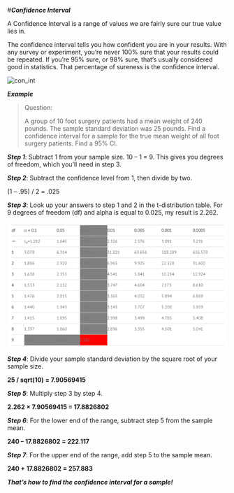 #***Confidence Interval***

A Confidence Interval is a range of values we are fairly sure our true value lies in.

The confidence interval tells you how confident you are in your results. With any survey or experiment, you’re never 100% sure that your results could be repeated. If you’re 95% sure, or 98% sure, that’s usually considered good in statistics. That percentage of sureness is the confidence interval.

![con_int](https://www.statisticshowto.com/wp-content/uploads/2009/10/construct-a-confidence-interval.gif)

***Example***

>Question:
>
>A group of 10 foot surgery patients had a mean weight of 240 pounds. The sample standard deviation was 25 pounds. Find a confidence interval for a sample for the true mean weight of all foot surgery patients. Find a 95% CI.


***Step 1***: Subtract 1 from your sample size. 10 – 1 = 9. This gives you degrees of freedom, which you’ll need in step 3.

***Step 2***: Subtract the confidence level from 1, then divide by two.

(1 – .95) / 2 = .025

***Step 3***: Look up your answers to step 1 and 2 in the t-distribution table. For 9 degrees of freedom (df) and alpha is equal to 0.025, my result is 2.262.

![ci](ci.PNG)

***Step 4***: Divide your sample standard deviation by the square root of your sample size.

**25 / sqrt(10) = 7.90569415**

***Step 5***: Multiply step 3 by step 4.

**2.262 × 7.90569415 = 17.8826802**

***Step 6***: For the lower end of the range, subtract step 5 from the sample mean.

**240 – 17.8826802 = 222.117**

***Step 7***: For the upper end of the range, add step 5 to the sample mean.

**240 + 17.8826802 = 257.883**


***That’s how to find the confidence interval for a sample!***
